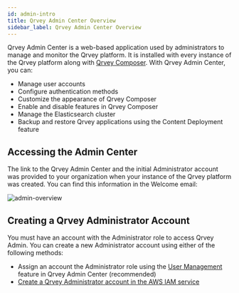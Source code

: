 ```yaml
---
id: admin-intro
title: Qrvey Admin Center Overview
sidebar_label: Qrvey Admin Center Overview
---
```


<div style={{textAlign: "justify"}}>

Qrvey Admin Center is a web-based application used by administrators to manage and monitor the Qrvey platform. It is installed with every instance of the Qrvey platform along with [Qrvey Composer](../../ui-docs/composer-overview.md). With Qrvey Admin Center, you can:
- Manage user accounts
- Configure authentication methods
- Customize the appearance of Qrvey Composer
- Enable and disable features in Qrvey Composer
- Manage the Elasticsearch cluster
- Backup and restore Qrvey applications using the Content Deployment feature


## Accessing the Admin Center

The link to the Qrvey Admin Center and the initial Administrator account was provided to your organization when your instance of the Qrvey platform was created. You can find this information in the Welcome email:

![admin-overview](https://s3.amazonaws.com/cdn.qrvey.com/documentation_assets/admin/Administering+Qrvey+Composer/ac-overview1.png)


## Creating a Qrvey Administrator Account
You must have an account with the Administrator role to access Qrvey Admin. You can create a new Administrator account using either of the following methods:
- Assign an account the Administrator role using the [User Management](../admin/roles-and-permissions.md) feature in Qrvey Admin Center (recommended)
- [Create a Qrvey Administrator account in the AWS IAM service](create-admin-using-aws-iam.md)

</div>